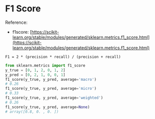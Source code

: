 # F1 Score 

Reference: 

- f1score: [https://scikit-learn.org/stable/modules/generated/sklearn.metrics.f1_score.html](https://scikit-learn.org/stable/modules/generated/sklearn.metrics.f1_score.html)

```
F1 = 2 * (precision * recall) / (precision + recall)
```

```py
from sklearn.metrics import f1_score
y_true = [0, 1, 2, 0, 1, 2]
y_pred = [0, 2, 1, 0, 0, 1]
f1_score(y_true, y_pred, average='macro')  
# 0.26
f1_score(y_true, y_pred, average='micro')  
# 0.33
f1_score(y_true, y_pred, average='weighted')  
# 0.26
f1_score(y_true, y_pred, average=None)
# array([0.8, 0. , 0. ])
```
